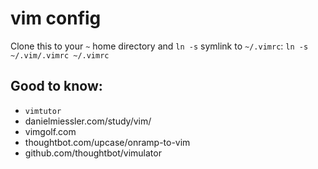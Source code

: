 # vim config

Clone this to your `~` home directory and `ln -s` symlink to `~/.vimrc`:
`ln -s ~/.vim/.vimrc ~/.vimrc`

Good to know:
-------------
* `vimtutor`
* danielmiessler.com/study/vim/
* vimgolf.com
* thoughtbot.com/upcase/onramp-to-vim
* github.com/thoughtbot/vimulator
